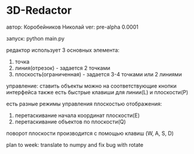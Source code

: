 # 3D-Redactor
автор: Коробейников Николай
ver: pre-alpha 0.0001

запуск: python main.py

редактор использует 3 основных элемента:
1) точка
2) линия(отрезок) - задается 2 точками
3) плоскость(ограниченная) - задается 3-4 точками или 2 линиями

управление:
ставить объекты можно на соответствующие кнопки интерфейса
также есть быстрые клавиши для линии(L) и плоскости(P)

есть разные режимы управления плоскостью отображения:
1) перетаскивание начала координат плоскости(E)
2) перетаскивание объектов по плоскости(Q)

поворот плоскости производится с помощью клавиш (W, A, S, D) 

plan to week:
translate to numpy and fix bug with rotate


